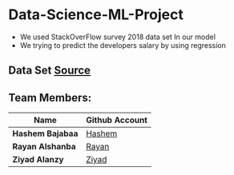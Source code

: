 # Data-Science-ML-Project
- We used StackOverFlow survey 2018 data set In our model
- We trying to predict the developers salary by using regression
## Data Set [Source](https://insights.stackoverflow.com/survey/2018)
 ## Team Members:

| Name  | Github Account  |
|---|---|
| **Hashem Bajabaa**  |  [Hashem](github.com/hashem-ali)  
| **Rayan Alshanba**  |  [Rayan](https://github.com/rayan90-sa)
| **Ziyad Alanzy**    |  [Ziyad](github.com/Ziyadal3nzy)